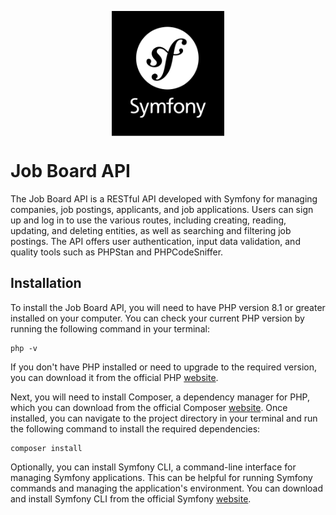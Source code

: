 <p align="center">
  <img align="center" height="200" src="public/symfony.svg">
</p>
<h1>Job Board API</h1>
The Job Board API is a RESTful API developed with Symfony for managing companies, job postings, applicants, and job applications. Users can sign up and log in to use the various routes, including creating, reading, updating, and deleting entities, as well as searching and filtering job postings. The API offers user authentication, input data validation, and quality tools such as PHPStan and PHPCodeSniffer.

<h2>Installation</h2>
To install the Job Board API, you will need to have PHP version 8.1 or greater installed on your computer. You can check your current PHP version by running the following command in your terminal:

```shell
php -v
```

If you don't have PHP installed or need to upgrade to the required version, you can download it from the official PHP <a href="https://www.php.net/downloads.php">website</a>.

Next, you will need to install Composer, a dependency manager for PHP, which you can download from the official Composer <a href="https://getcomposer.org/download/">website</a>. Once installed, you can navigate to the project directory in your terminal and run the following command to install the required dependencies:
```shell
composer install
```

Optionally, you can install Symfony CLI, a command-line interface for managing Symfony applications. This can be helpful for running Symfony commands and managing the application's environment. You can download and install Symfony CLI from the official Symfony <a href="https://symfony.com/download">website</a>.